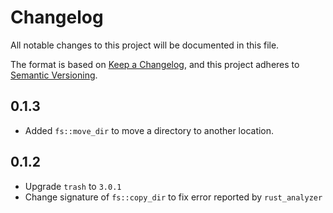 # Changelog

All notable changes to this project will be documented in this file.

The format is based on [Keep a Changelog](https://keepachangelog.com/en/1.0.0/),
and this project adheres to [Semantic Versioning](https://semver.org/spec/v2.0.0.html).

## 0.1.3

- Added `fs::move_dir` to move a directory to another location.

## 0.1.2

- Upgrade `trash` to `3.0.1`
- Change signature of `fs::copy_dir` to fix error reported by `rust_analyzer`
